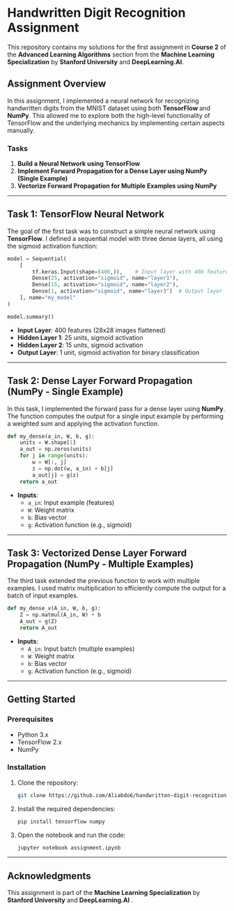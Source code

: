 # Handwritten Digit Recognition Assignment

This repository contains my solutions for the first assignment in **Course 2** of the **Advanced Learning Algorithms** section from the **Machine Learning Specialization** by **Stanford University** and **DeepLearning.AI**.

## Assignment Overview

In this assignment, I implemented a neural network for recognizing handwritten digits from the MNIST dataset using both **TensorFlow** and **NumPy**. This allowed me to explore both the high-level functionality of TensorFlow and the underlying mechanics by implementing certain aspects manually.

### Tasks

1. **Build a Neural Network using TensorFlow**
2. **Implement Forward Propagation for a Dense Layer using NumPy (Single Example)**
3. **Vectorize Forward Propagation for Multiple Examples using NumPy**

---

## Task 1: TensorFlow Neural Network

The goal of the first task was to construct a simple neural network using **TensorFlow**. I defined a sequential model with three dense layers, all using the sigmoid activation function:

```python
model = Sequential(
    [
        tf.keras.Input(shape=(400,)),    # Input layer with 400 features
        Dense(25, activation="sigmoid", name="layer1"),
        Dense(15, activation="sigmoid", name="layer2"),
        Dense(1, activation="sigmoid", name="layer3")  # Output layer
    ], name="my_model"
)

model.summary()
```

- **Input Layer**: 400 features (28x28 images flattened)
- **Hidden Layer 1**: 25 units, sigmoid activation
- **Hidden Layer 2**: 15 units, sigmoid activation
- **Output Layer**: 1 unit, sigmoid activation for binary classification

---

## Task 2: Dense Layer Forward Propagation (NumPy - Single Example)

In this task, I implemented the forward pass for a dense layer using **NumPy**. The function computes the output for a single input example by performing a weighted sum and applying the activation function.

```python
def my_dense(a_in, W, b, g):
    units = W.shape[1]
    a_out = np.zeros(units)
    for j in range(units):
        w = W[:, j]
        z = np.dot(w, a_in) + b[j]
        a_out[j] = g(z)
    return a_out
```

- **Inputs**:
  - `a_in`: Input example (features)
  - `W`: Weight matrix
  - `b`: Bias vector
  - `g`: Activation function (e.g., sigmoid)

---

## Task 3: Vectorized Dense Layer Forward Propagation (NumPy - Multiple Examples)

The third task extended the previous function to work with multiple examples. I used matrix multiplication to efficiently compute the output for a batch of input examples.

```python
def my_dense_v(A_in, W, b, g):
    Z = np.matmul(A_in, W) + b
    A_out = g(Z)
    return A_out
```

- **Inputs**:
  - `A_in`: Input batch (multiple examples)
  - `W`: Weight matrix
  - `b`: Bias vector
  - `g`: Activation function (e.g., sigmoid)

---

## Getting Started

### Prerequisites

- Python 3.x
- TensorFlow 2.x
- NumPy

### Installation

1. Clone the repository:

   ```bash
   git clone https://github.com/Aliabdo6/handwritten-digit-recognition-assignment.git
   ```

2. Install the required dependencies:

   ```bash
   pip install tensorflow numpy
   ```

3. Open the notebook and run the code:

   ```bash
   jupyter notebook assignment.ipynb
   ```

---

## Acknowledgments

This assignment is part of the **Machine Learning Specialization** by **Stanford University** and **DeepLearning.AI** .
